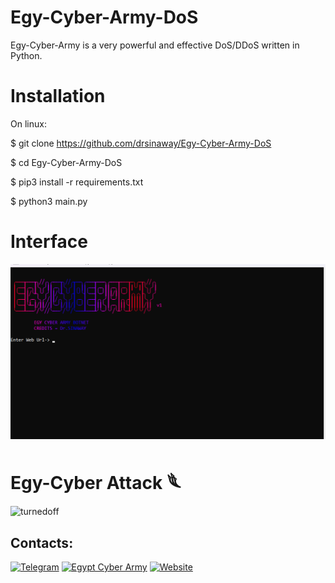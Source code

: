 # Egy-Cyber-Army-DoS
Egy-Cyber-Army is a very powerful and effective DoS/DDoS written in Python. 


# Installation

On linux:

$ git clone https://github.com/drsinaway/Egy-Cyber-Army-DoS

$ cd Egy-Cyber-Army-DoS

$ pip3 install -r requirements.txt

$ python3 main.py 



# Interface 


<img width="581" alt="flyier" src="https://raw.githubusercontent.com/drsinaway/Egy-Cyber-Army-DoS/main/Screenshot%202023-09-18%20100941.png">




# Egy-Cyber Attack 𓆰

<img width="679" alt="turnedoff" src="https://user-images.githubusercontent.com/109610184/230609697-d764eef3-613f-44be-b7fe-1b70d5baac13.png">



## Contacts:
[![Telegram](https://img.shields.io/badge/-Telegram-blue)](https://telegram.me/HORS_VIP)
[![Egypt Cyber Army](https://img.shields.io/badge/-Telegram-blue)](https://t.me/EGY_CYBER_ARMY)
[![Website](https://img.shields.io/website)](https://drsinaway.com)

